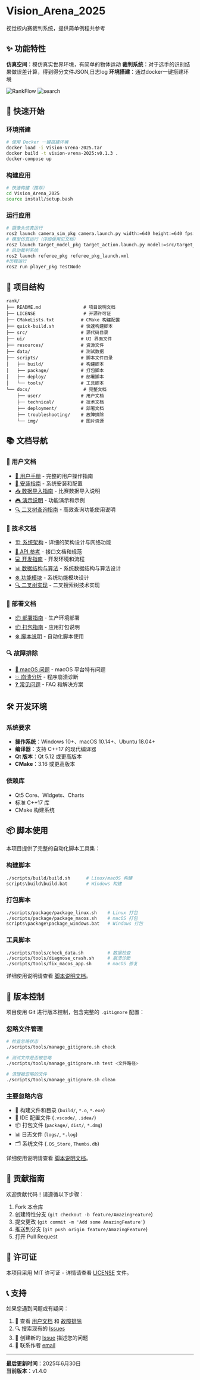 # Vision_Arena_2025

视觉校内赛裁判系统，提供简单例程共参考

## ✨ 功能特性
 **仿真空间**：模仿真实世界环境，有简单的物体运动
 **裁判系统**：对于选手的识别结果做误差计算，得到得分文件JSON,日志log
 **环境搭建**：通过docker一键搭建环境

![RankFlow](docs/img/image.png)
![search](docs/img/search.png)

## 🚀 快速开始

### 环境搭建
```bash
# 使用 Docker 一键搭建环境
docker load -i Vision-Vrena-2025.tar
docker build -t vision-vrena-2025:v0.1.3 .
docker-compose up
```

### 构建应用
```bash
# 快速构建（推荐）
cd Vision_Arena_2025
source install/setup.bash
```

### 运行应用
```bash
# 摄像头仿真运行
ros2 launch camera_sim_pkg camera.launch.py width:=640 height:=640 fps:=100
# 模型仿真运行（详细使用见文档）
ros2 launch target_model_pkg target_action.launch.py model:=src/target_model_pkg/urdf/circle/circle.sdf model_name:="Ring_red"
# 启动裁判系统
ros2 launch referee_pkg referee_pkg_launch.xml 
#历程运行
ros2 run player_pkg TestNode 
```

## 📁 项目结构

```
rank/
├── README.md                # 项目说明文档
├── LICENSE                  # 开源许可证
├── CMakeLists.txt          # CMake 构建配置
├── quick-build.sh          # 快速构建脚本
├── src/                    # 源代码目录
├── ui/                     # UI 界面文件
├── resources/              # 资源文件
├── data/                   # 测试数据
├── scripts/                # 脚本文件目录
│   ├── build/              # 构建脚本
│   ├── package/            # 打包脚本
│   ├── deploy/             # 部署脚本
│   └── tools/              # 工具脚本
└── docs/                    # 完整文档
    ├── user/               # 用户文档
    ├── technical/          # 技术文档
    ├── deployment/         # 部署文档
    ├── troubleshooting/    # 故障排除
    └── img/                # 图片资源
```

## 📚 文档导航

### 👥 用户文档
- [📖 用户手册](docs/user/user_manual.md) - 完整的用户操作指南
- [💾 安装指南](docs/user/install_guide.md) - 系统安装和配置
- [📥 数据导入指南](docs/user/data_import_guide.md) - 比赛数据导入说明
- [🎮 演示说明](docs/user/demo.md) - 功能演示和示例
- [🔍 二叉树查询指南](docs/user/binary_tree_query_guide.md) - 高效查询功能使用说明

### 🔧 技术文档
- [🏗️ 系统架构](docs/technical/architecture_integrated.md) - 详细的架构设计与网络功能
- [📡 API 参考](docs/technical/api_reference.md) - 接口文档和规范
- [💻 开发指南](docs/technical/development_guide.md) - 开发环境和流程
- [📊 数据结构与算法](docs/technical/data_structures_optimized.md) - 系统数据结构与算法设计
- [⚙️ 功能模块](docs/technical/function_modules.md) - 系统功能模块设计
- [🔍 二叉树实现](docs/technical/binary_tree_implementation.md) - 二叉搜索树技术实现

### 🚀 部署文档
- [📦 部署指南](docs/deployment/deployment_guide.md) - 生产环境部署
- [📦 打包指南](docs/deployment/packaging_guide.md) - 应用打包说明
- [⚙️ 脚本说明](docs/deployment/scripts_guide.md) - 自动化脚本使用

### 🔍 故障排除
- [🍎 macOS 问题](docs/troubleshooting/macos_issues.md) - macOS 平台特有问题
- [💥 崩溃分析](docs/troubleshooting/crash_analysis.md) - 程序崩溃诊断
- [❓ 常见问题](docs/troubleshooting/common_issues.md) - FAQ 和解决方案

## 🛠️ 开发环境

### 系统要求
- **操作系统**：Windows 10+、macOS 10.14+、Ubuntu 18.04+
- **编译器**：支持 C++17 的现代编译器
- **Qt 版本**：Qt 5.12 或更高版本
- **CMake**：3.16 或更高版本

### 依赖库
- Qt5 Core、Widgets、Charts
- 标准 C++17 库
- CMake 构建系统

## 📦 脚本使用

本项目提供了完整的自动化脚本工具集：

### 构建脚本
```bash
./scripts/build/build.sh      # Linux/macOS 构建
scripts\build\build.bat       # Windows 构建
```

### 打包脚本
```bash
./scripts/package/package_linux.sh    # Linux 打包
./scripts/package/package_macos.sh    # macOS 打包
scripts\package\package_windows.bat   # Windows 打包
```

### 工具脚本
```bash
./scripts/tools/check_data.sh         # 数据检查
./scripts/tools/diagnose_crash.sh     # 崩溃诊断
./scripts/tools/fix_macos_app.sh      # macOS 修复
```

详细使用说明请查看 [脚本说明文档](scripts/README.md)。

## 📝 版本控制

项目使用 Git 进行版本控制，包含完整的 `.gitignore` 配置：

### 忽略文件管理
```bash
# 检查忽略状态
./scripts/tools/manage_gitignore.sh check

# 测试文件是否被忽略
./scripts/tools/manage_gitignore.sh test <文件路径>

# 清理被忽略的文件
./scripts/tools/manage_gitignore.sh clean
```

### 主要忽略内容
- 🔨 构建文件和目录 (`build/`, `*.o`, `*.exe`)
- 🔧 IDE 配置文件 (`.vscode/`, `.idea/`)
- 📦 打包文件 (`package/`, `dist/`, `*.dmg`)
- 📊 日志文件 (`logs/`, `*.log`)
- 🗂️ 系统文件 (`.DS_Store`, `Thumbs.db`)

详细使用说明请查看 [脚本说明文档](scripts/README.md)。

## 🤝 贡献指南

欢迎贡献代码！请遵循以下步骤：

1. Fork 本仓库
2. 创建特性分支 (`git checkout -b feature/AmazingFeature`)
3. 提交更改 (`git commit -m 'Add some AmazingFeature'`)
4. 推送到分支 (`git push origin feature/AmazingFeature`)
5. 打开 Pull Request

## 📄 许可证

本项目采用 MIT 许可证 - 详情请查看 [LICENSE](LICENSE) 文件。

## 📞 支持

如果您遇到问题或有疑问：

1. 📖 查看 [用户文档](docs/user/) 和 [故障排除](docs/troubleshooting/)
2. 🔍 搜索现有的 [Issues](../../issues)
3. 💬 创建新的 [Issue](../../issues/new) 描述您的问题
4. 📧 联系作者 [email](mailto://zuquanzhi@qq.com)

---

**最后更新时间**：2025年6月30日  
**当前版本**：v1.4.0


